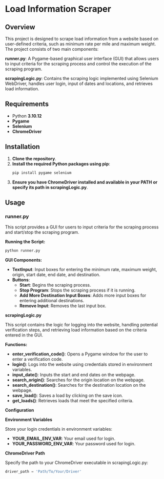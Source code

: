 # Load Information Scraper

## Overview

This project is designed to scrape load information from a website based on user-defined criteria, such as minimum rate per mile and maximum weight. The project consists of two main components:

**runner.py**: A Pygame-based graphical user interface (GUI) that allows users to input criteria for the scraping process and control the execution of the scraping program.

**scrapingLogic.py**: Contains the scraping logic implemented using Selenium WebDriver, handles user login, input of dates and locations, and retrieves load information.

## Requirements

- Python **3.10.12**
- **Pygame**
- **Selenium**
- **ChromeDriver**

## Installation

1. **Clone the repository**.
2. **Install the required Python packages using pip**:
    ```bash
    pip install pygame selenium
    ```
3. **Ensure you have ChromeDriver installed and available in your PATH or specify its path in scrapingLogic.py**.

## Usage

### runner.py

This script provides a GUI for users to input criteria for the scraping process and start/stop the scraping program.

**Running the Script:**

```bash
python runner.py
```

**GUI Components:**

- **TextInput**: Input boxes for entering the minimum rate, maximum weight, origin, start date, end date, and destination.
- **Buttons**:
  - **Start**: Begins the scraping process.
  - **Stop Program**: Stops the scraping process if it is running.
  - **Add More Destination Input Boxes**: Adds more input boxes for entering additional destinations.
  - **Remove Input**: Removes the last input box.

**scrapingLogic.py**

This script contains the logic for logging into the website, handling potential verification steps, and retrieving load information based on the criteria entered in the GUI.

**Functions:**

- **enter_verification_code()**: Opens a Pygame window for the user to enter a verification code.
- **login()**: Logs into the website using credentials stored in environment variables.
- **input_date()**: Inputs the start and end dates on the webpage.
- **search_origin()**: Searches for the origin location on the webpage.
- **search_destination()**: Searches for the destination location on the webpage.
- **save_load()**: Saves a load by clicking on the save icon.
- **get_loads()**: Retrieves loads that meet the specified criteria.

**Configuration**

**Environment Variables**

Store your login credentials in environment variables:

- **YOUR_EMAIL_ENV_VAR**: Your email used for login.
- **YOUR_PASSWORD_ENV_VAR**: Your password used for login.

**ChromeDriver Path**

Specify the path to your ChromeDriver executable in scrapingLogic.py:

```python
driver_path = 'Path/To/Your/Driver'
